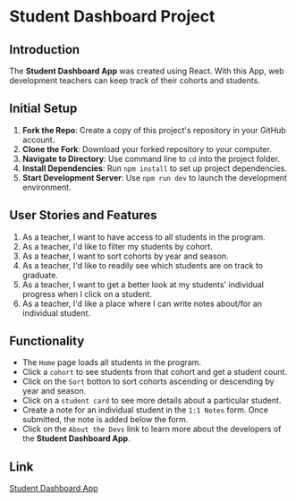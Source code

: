 # Student Dashboard Project

## Introduction

The **Student Dashboard App** was created using React. With this App, web development teachers can keep track of their cohorts and students.

## Initial Setup

1. **Fork the Repo**: Create a copy of this project's repository in your GitHub account.
2. **Clone the Fork**: Download your forked repository to your computer.
3. **Navigate to Directory**: Use command line to `cd` into the project folder.
4. **Install Dependencies**: Run `npm install` to set up project dependencies.
5. **Start Development Server**: Use `npm run dev` to launch the development environment.

## User Stories and Features

1. As a teacher, I want to have access to all students in the program.
1. As a teacher, I'd like to filter my students by cohort.
1. As a teacher, I want to sort cohorts by year and season.
1. As a teacher, I'd like to readily see which students are on track to graduate.
1. As a teacher, I want to get a better look at my students' individual progress when I click on a student.
1. As a teacher, I'd like a place where I can write notes about/for an individual student.

## Functionality

- The `Home` page loads all students in the program.
- Click a `cohort` to see students from that cohort and get a student count.
- Click on the `Sort` botton to sort cohorts ascending or descending by year and season.
- Click on a `student card` to see more details about a particular student.
- Create a note for an individual student in the `1:1 Notes` form. Once submitted, the note is added below the form.
- Click on the `About the Devs` link to learn more about the developers of the **Student Dashboard App**.

## Link

[Student Dashboard App](https://loquacious-empanada-b34b21.netlify.app)
